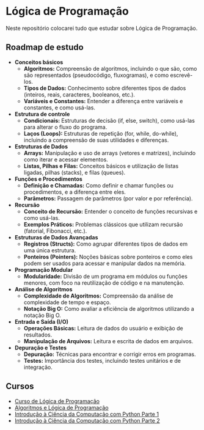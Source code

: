 
# Lógica de Programação

Neste repositório colocarei tudo que estudar sobre Lógica de Programação.

## Roadmap de estudo

- **Conceitos básicos**
  - **Algoritmos:** Compreensão de algoritmos, incluindo o que são, como são representados (pseudocódigo, fluxogramas), e como escrevê-los.
  - **Tipos de Dados:** Conhecimento sobre diferentes tipos de dados (inteiros, reais, caracteres, booleanos, etc.).
  - **Variáveis e Constantes:** Entender a diferença entre variáveis e constantes, e como usá-las.
- **Estrutura de controle**
  - **Condicionais:** Estruturas de decisão (if, else, switch), como usá-las para alterar o fluxo do programa.
  - **Laços (Loops):** Estruturas de repetição (for, while, do-while), incluindo a compreensão de suas utilidades e diferenças.
- **Estruturas de Dados**
  - **Arrays:** Manipulação e uso de arrays (vetores e matrizes), incluindo como iterar e acessar elementos.
  - **Listas, Pilhas e Filas:** Conceitos básicos e utilização de listas ligadas, pilhas (stacks), e filas (queues).
- **Funções e Procedimentos**
  - **Definição e Chamadas:** Como definir e chamar funções ou procedimentos, e a diferença entre eles.
  - **Parâmetros:** Passagem de parâmetros (por valor e por referência).
- **Recursão**
  - **Conceito de Recursão:** Entender o conceito de funções recursivas e como usá-las.
  - **Exemplos Práticos:** Problemas clássicos que utilizam recursão (fatorial, Fibonacci, etc.).
- **Estruturas de Dados Avançadas**
  - **Registros (Structs):** Como agrupar diferentes tipos de dados em uma única estrutura.
  - **Ponteiros (Pointers):** Noções básicas sobre ponteiros e como eles podem ser usados para acessar e manipular dados na memória.
- **Programação Modular**
  - **Modularidade:** Divisão de um programa em módulos ou funções menores, com foco na reutilização de código e na manutenção.
- **Análise de Algoritmos**
  - **Complexidade de Algoritmos:** Compreensão da análise de complexidade de tempo e espaço.
  - **Notação Big O:** Como avaliar a eficiência de algoritmos utilizando a notação Big O.
- **Entrada e Saída (I/O)**
  - **Operações Básicas:** Leitura de dados do usuário e exibição de resultados.
  - **Manipulação de Arquivos:** Leitura e escrita de dados em arquivos.
- **Depuração e Testes**
  - **Depuração:** Técnicas para encontrar e corrigir erros em programas.
  - **Testes:** Importância dos testes, incluindo testes unitários e de integração.


## Cursos

 - [Curso de Lógica de Programação](https://youtube.com/playlist?list=PLHz_AreHm4dmSj0MHol_aoNYCSGFqvfXV&si=IqxrCQkt0u5gt2V0)
 - [Algoritmos e Lógica de Programação](https://youtube.com/playlist?list=PLnex8IkmReXwS_yANKynWj29M_VIWztfS&si=RHsQmxY3OBsmk8Pp)
 - [Introdução à Ciência da Computação com Python Parte 1](https://www.coursera.org/learn/ciencia-computacao-python-conceitos)
 - [Introdução à Ciência da Computação com Python Parte 2](https://www.coursera.org/learn/ciencia-computacao-python-conceitos-2)

